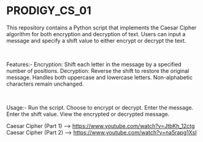 # PRODIGY_CS_01

This repository contains a Python script that implements the Caesar Cipher algorithm for both encryption and decryption of text. Users can input a message and specify a shift value to either encrypt or decrypt the text.

<br>

Features:-
Encryption: Shift each letter in the message by a specified number of positions.
Decryption: Reverse the shift to restore the original message.
Handles both uppercase and lowercase letters.
Non-alphabetic characters remain unchanged.

<br>

Usage:-
Run the script.
Choose to encrypt or decrypt.
Enter the message.
Enter the shift value.
View the encrypted or decrypted message.



Caesar Cipher (Part 1) --> https://www.youtube.com/watch?v=JtbKh_12ctg 
<br>
Caesar Cipher (Part 2) --> https://www.youtube.com/watch?v=na5rapg1XsI
